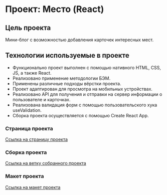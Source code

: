 # Проект: Место (React)

## Цель проекта

Мини-блог с возможностью добавления карточек интересных мест.

## Технологии используемые в проекте

* Функционально проект выполнен с помощью нативного HTML, CSS, JS, а также React.
* Реализовано применение методологии БЭМ.
* Применены различные подходы вёрстки проекта.
* Проект адаптирован для просмотра на мобильных устройствах.
* Реализовано API для получения и отправки на сервер информации о пользователе и карточках.
* Реализована валидация форм с помощью пользовательского хука useValidation.
* Сборка проекта осуществляется с помощью Create React App.

### Страница проекта

[Ссылка на страницу проекта](https://bjorn86.github.io/mesto-react/ "Место (на React)")

### Сборка проекта

[Ссылка на ветку собранного проекта](https://github.com/Bjorn86/mesto-react/tree/gh-pages "Ветка")

### Макет проекта

[Ссылка на макет проекта](https://www.figma.com/file/2cn9N9jSkmxD84oJik7xL7/JavaScript.-Sprint-4?node-id=0%3A1 "Макет проекта в Figma")
